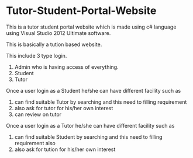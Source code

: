 # Tutor-Student-Portal-Website
This is a tutor student portal website which is made using c# language using Visual Studio 2012 Ultimate software.

This is basically a tution based website.

This include 3 type login. 
  1. Admin who is having access of everything.
  2. Student
  3. Tutor
 
Once a user login as a Student he/she can have different facility such as
  1. can find suitable Tutor by searching and this need to filling requirement
  2. also ask for tutor for his/her own interest
  3. can review on tutor

Once a user login as a Tutor he/she can have different facility such as
  1. can find suitable Student by searching and this need to filling requirement also
  2. also ask for tution for his/her own interest
